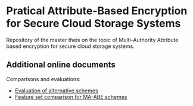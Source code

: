 # Pratical Attribute-Based Encryption for Secure Cloud Storage Systems

Repository of the master theis on the topic of Multi-Authority Attribute based encryption for secure cloud storage systems.


## Additional online documents

Comparisons and evaluations:

* [Evaluation of alternative schemes](https://docs.google.com/spreadsheets/d/1yXcAXnEf4LTVhQ59g-13MwtjZdtjdigcoiNikvrW4eo/edit?usp=sharing)
* [Feature set comparison for MA-ABE schemes](https://docs.google.com/document/d/1Ht7o7xlLeP3xpQFjUIVbZM_YvTp8noECvkUJ1bZX5zM/edit?usp=sharing)